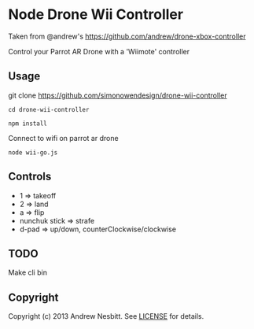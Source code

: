 # Node Drone Wii Controller

Taken from @andrew's https://github.com/andrew/drone-xbox-controller

Control your Parrot AR Drone with a 'Wiimote' controller

## Usage

git clone https://github.com/simonowendesign/drone-wii-controller

`cd drone-wii-controller`

`npm install`

Connect to wifi on parrot ar drone

`node wii-go.js`

## Controls

* 1 => takeoff
* 2 => land
* a => flip
* nunchuk stick => strafe
* d-pad => up/down, counterClockwise/clockwise

## TODO

Make cli bin

## Copyright

Copyright (c) 2013 Andrew Nesbitt. See [LICENSE](https://github.com/andrew/drone-xbox-controller/blob/master/LICENSE) for details.
